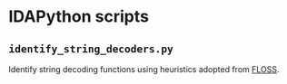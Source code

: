 # IDAPython scripts

## `identify_string_decoders.py`
Identify string decoding functions using heuristics adopted from [FLOSS](https://github.com/fireeye/flare-floss/).
